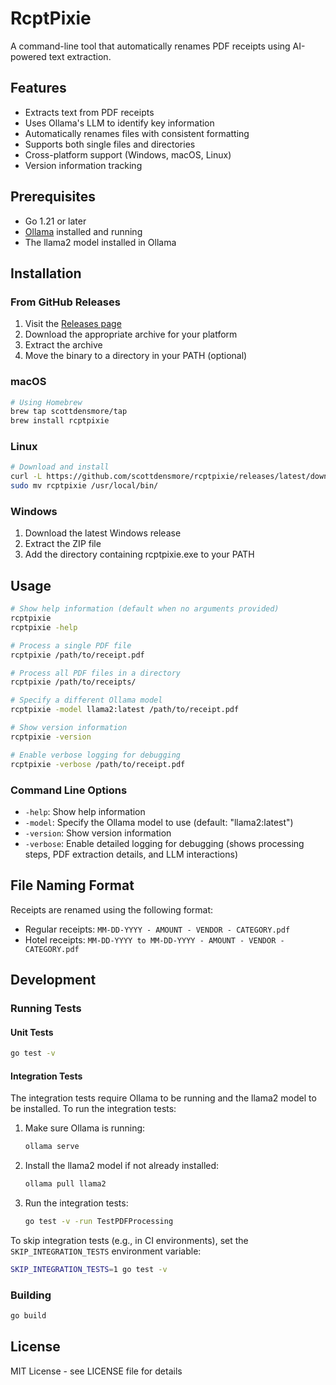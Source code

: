 # RcptPixie

A command-line tool that automatically renames PDF receipts using AI-powered text extraction.

## Features

- Extracts text from PDF receipts
- Uses Ollama's LLM to identify key information
- Automatically renames files with consistent formatting
- Supports both single files and directories
- Cross-platform support (Windows, macOS, Linux)
- Version information tracking

## Prerequisites

- Go 1.21 or later
- [Ollama](https://ollama.ai/) installed and running
- The llama2 model installed in Ollama

## Installation

### From GitHub Releases

1. Visit the [Releases page](https://github.com/scottdensmore/rcptpixie/releases)
2. Download the appropriate archive for your platform
3. Extract the archive
4. Move the binary to a directory in your PATH (optional)

### macOS

```bash
# Using Homebrew
brew tap scottdensmore/tap
brew install rcptpixie
```

### Linux

```bash
# Download and install
curl -L https://github.com/scottdensmore/rcptpixie/releases/latest/download/rcptpixie_Linux_x86_64.tar.gz | tar xz
sudo mv rcptpixie /usr/local/bin/
```

### Windows

1. Download the latest Windows release
2. Extract the ZIP file
3. Add the directory containing rcptpixie.exe to your PATH

## Usage

```bash
# Show help information (default when no arguments provided)
rcptpixie
rcptpixie -help

# Process a single PDF file
rcptpixie /path/to/receipt.pdf

# Process all PDF files in a directory
rcptpixie /path/to/receipts/

# Specify a different Ollama model
rcptpixie -model llama2:latest /path/to/receipt.pdf

# Show version information
rcptpixie -version

# Enable verbose logging for debugging
rcptpixie -verbose /path/to/receipt.pdf
```

### Command Line Options

- `-help`: Show help information
- `-model`: Specify the Ollama model to use (default: "llama2:latest")
- `-version`: Show version information
- `-verbose`: Enable detailed logging for debugging (shows processing steps, PDF extraction details, and LLM interactions)

## File Naming Format

Receipts are renamed using the following format:
- Regular receipts: `MM-DD-YYYY - AMOUNT - VENDOR - CATEGORY.pdf`
- Hotel receipts: `MM-DD-YYYY to MM-DD-YYYY - AMOUNT - VENDOR - CATEGORY.pdf`

## Development

### Running Tests

#### Unit Tests
```bash
go test -v
```

#### Integration Tests
The integration tests require Ollama to be running and the llama2 model to be installed. To run the integration tests:

1. Make sure Ollama is running:
   ```bash
   ollama serve
   ```

2. Install the llama2 model if not already installed:
   ```bash
   ollama pull llama2
   ```

3. Run the integration tests:
   ```bash
   go test -v -run TestPDFProcessing
   ```

To skip integration tests (e.g., in CI environments), set the `SKIP_INTEGRATION_TESTS` environment variable:
```bash
SKIP_INTEGRATION_TESTS=1 go test -v
```

### Building

```bash
go build
```

## License

MIT License - see LICENSE file for details 